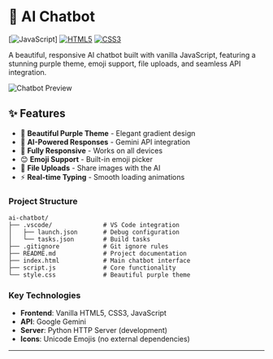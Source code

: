# 🤖 AI Chatbot 
[![JavaScript](https://developer.mozilla.org/en-US/docs/Web/JavaScript)]
[![HTML5](https://img.shields.io/badge/HTML5-E34F26.svg)](https://developer.mozilla.org/en-US/docs/Web/HTML)
[![CSS3](https://img.shields.io/badge/CSS3-1572B6.svg)](https://developer.mozilla.org/en-US/docs/Web/CSS)

A beautiful, responsive AI chatbot built with vanilla JavaScript, featuring a stunning purple theme, emoji support, file uploads, and seamless API integration.

![Chatbot Preview](https://img.shields.io/badge/Status-Ready%20for%20GitHub-brightgreen)

## ✨ Features

- 🎨 **Beautiful Purple Theme** - Elegant gradient design
- 🤖 **AI-Powered Responses** - Gemini API integration
- 📱 **Fully Responsive** - Works on all devices
- 😊 **Emoji Support** - Built-in emoji picker
- 📎 **File Uploads** - Share images with the AI
- ⚡ **Real-time Typing** - Smooth loading animations









### **Project Structure**
```
ai-chatbot/
├── .vscode/              # VS Code integration
│   ├── launch.json       # Debug configuration  
│   └── tasks.json        # Build tasks
├── .gitignore            # Git ignore rules
├── README.md             # Project documentation
├── index.html            # Main chatbot interface
├── script.js             # Core functionality
└── style.css             # Beautiful purple theme
```

### **Key Technologies**
- **Frontend**: Vanilla HTML5, CSS3, JavaScript 
- **API**: Google Gemini
- **Server**: Python HTTP Server (development)
- **Icons**: Unicode Emojis (no external dependencies)

---


